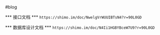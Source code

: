 #blog

*** 接口文档 ***
`https://shimo.im/doc/NwelgVrWUUIBTsN4?r=90L0GD`

*** 数据库设计文档 ***
`https://shimo.im/doc/N4Ii1HGBYBceW7U9?r=90L0GD`